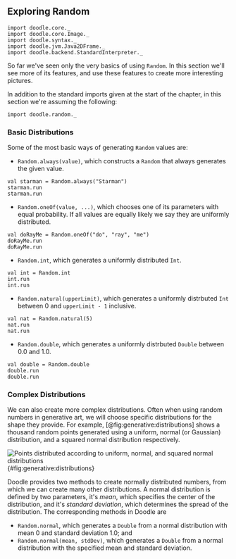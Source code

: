 ## Exploring Random

```tut:invisible
import doodle.core._
import doodle.core.Image._
import doodle.syntax._
import doodle.jvm.Java2DFrame._
import doodle.backend.StandardInterpreter._
```

So far we've seen only the very basics of using `Random`. In this section we'll see more of its features, and use these features to create more interesting pictures. 

<div class="callout callout-info">
In addition to the standard imports given at the start of the chapter, in this section we're assuming the following:

```tut:silent
import doodle.random._
```
</div>

### Basic Distributions

Some of the most basic ways of generating `Random` values are:

- `Random.always(value)`, which constructs a `Random` that always generates the given value.

```tut:book
val starman = Random.always("Starman")
starman.run
starman.run
```

- `Random.oneOf(value, ...)`, which chooses one of its parameters with equal probability. If all values are equally likely we say they are uniformly distributed.

```tut:book
val doRayMe = Random.oneOf("do", "ray", "me")
doRayMe.run
doRayMe.run
```

- `Random.int`, which generates a uniformly distributed `Int`.

```tut:book
val int = Random.int
int.run
int.run
```

- `Random.natural(upperLimit)`, which generates a uniformly distrbuted `Int` between 0 and `upperLimit - 1` inclusive.

```tut:book
val nat = Random.natural(5)
nat.run
nat.run
```

- `Random.double`, which generates a uniformly distrbuted `Double` between 0.0 and 1.0.

```tut:book
val double = Random.double
double.run
double.run
```


### Complex Distributions

We can also create more complex distributions. Often when using random numbers in generative art, we will choose specific distributions for the shape they provide. For example, [@fig:generative:distributions] shows a thousand random points generated using a uniform, normal (or Gaussian) distribution, and a squared normal distribution respectively.

![Points distributed according to uniform, normal, and squared normal distributions](./src/pages/generative/distributions.pdf+svg){#fig:generative:distributions}

Doodle provides two methods to create normally distributed numbers, from which we can create many other distributions. A normal distribution is defined by two parameters, it's *mean*, which specifies the center of the distribution, and it's *standard deviation*, which determines the spread of the distribution. The corresponding methods in Doodle are

- `Random.normal`, which generates a `Double` from a normal distribution with mean 0 and standard deviation 1.0; and
- `Random.normal(mean, stdDev)`, which generates a `Double` from a normal distribution with the specified mean and standard deviation.
